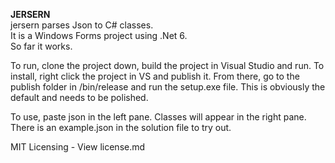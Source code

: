 **JERSERN**  
jersern parses Json to C# classes.  
It is a Windows Forms project using .Net 6.  
So far it works.   

To run, clone the project down, build the project in Visual Studio and run. 
To install, right click the project in VS and publish it. 
From there, go to the publish folder in /bin/release and run the setup.exe file. 
This is obviously the default and needs to be polished. 

To use, paste json in the left pane. Classes will appear in the right pane. 
There is an example.json in the solution file to try out. 

MIT Licensing - View license.md
